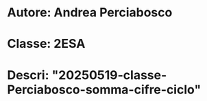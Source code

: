 # Autore: Andrea Perciabosco
# Classe: 2ESA
# Descri: "20250519-classe-Perciabosco-somma-cifre-ciclo"
